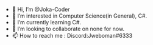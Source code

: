 - 👋 Hi, I’m @Joka-Coder
- 👀 I’m interested in Computer Science(in General), C#.
- 🌱 I’m currently learning C#.
- 💞️ I’m looking to collaborate on none for now.
- 📫 How to reach me : Discord:Jweboman#6333
